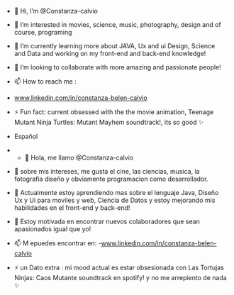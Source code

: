- 👋 Hi, I’m @Constanza-calvio                    
- 👀 I’m interested in movies, science, music, photography, design and of course, programing 
- 🌱 I’m currently learning more about JAVA, Ux and ui Design, Science and Data and working on my front-end and back-end knowledge!
- 💞️ I’m looking to collaborate with more amazing and passionate people!
- 📫 How to reach me :
- www.linkedin.com/in/constanza-belen-calvio
- ⚡ Fun fact: current obsessed with the the movie animation, Teenage Mutant Ninja Turtles: Mutant Mayhem soundtrack!, its so good  ✨

- Español
- - 👋 Hola, me llamo @Constanza-calvio                    
- 👀 sobre mis intereses, me gusta el cine, las ciencias, musica, la fotografia diseño y obviamente programacion como desarrollador.
- 🌱 Actualmente estoy aprendiendo mas sobre el lenguaje Java, Diseño Ux y Ui para moviles y web, Ciencia de Datos y estoy mejorando mis habilidades en el front-end y back-end!
- 💞️  Estoy motivada en encontrar nuevos colaboradores que sean apasionados igual que yo!
- 📫 M epuedes encontrar en:
-www.linkedin.com/in/constanza-belen-calvio
- ⚡ un Dato extra :  mi mood actual es estar obsesionada con Las Tortujas Ninjas: Caos Mutante soundtrack en spotify! y no me arrepiento de nada ✨

<!---
Constanza-calvio/Constanza-calvio is a ✨ special ✨ repository because its `README.md` (this file) appears on your GitHub profile.
You can click the Preview link to take a look at your changes.
--->
